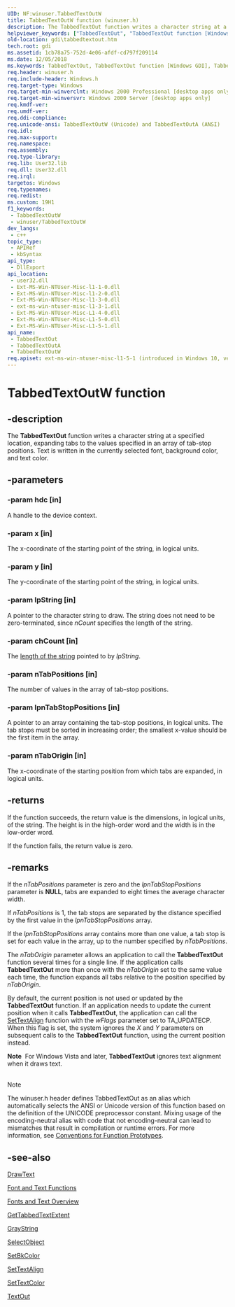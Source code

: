```yaml
---
UID: NF:winuser.TabbedTextOutW
title: TabbedTextOutW function (winuser.h)
description: The TabbedTextOut function writes a character string at a specified location, expanding tabs to the values specified in an array of tab-stop positions. Text is written in the currently selected font, background color, and text color. (Unicode)
helpviewer_keywords: ["TabbedTextOut", "TabbedTextOut function [Windows GDI]", "TabbedTextOutW", "_win32_TabbedTextOut", "gdi.tabbedtextout", "winuser/TabbedTextOut", "winuser/TabbedTextOutW"]
old-location: gdi\tabbedtextout.htm
tech.root: gdi
ms.assetid: 1cb78a75-752d-4e06-afdf-cd797f209114
ms.date: 12/05/2018
ms.keywords: TabbedTextOut, TabbedTextOut function [Windows GDI], TabbedTextOutA, TabbedTextOutW, _win32_TabbedTextOut, gdi.tabbedtextout, winuser/TabbedTextOut, winuser/TabbedTextOutA, winuser/TabbedTextOutW
req.header: winuser.h
req.include-header: Windows.h
req.target-type: Windows
req.target-min-winverclnt: Windows 2000 Professional [desktop apps only]
req.target-min-winversvr: Windows 2000 Server [desktop apps only]
req.kmdf-ver: 
req.umdf-ver: 
req.ddi-compliance: 
req.unicode-ansi: TabbedTextOutW (Unicode) and TabbedTextOutA (ANSI)
req.idl: 
req.max-support: 
req.namespace: 
req.assembly: 
req.type-library: 
req.lib: User32.lib
req.dll: User32.dll
req.irql: 
targetos: Windows
req.typenames: 
req.redist: 
ms.custom: 19H1
f1_keywords:
 - TabbedTextOutW
 - winuser/TabbedTextOutW
dev_langs:
 - c++
topic_type:
 - APIRef
 - kbSyntax
api_type:
 - DllExport
api_location:
 - user32.dll
 - Ext-MS-Win-NTUser-Misc-l1-1-0.dll
 - Ext-MS-Win-NTUser-Misc-l1-2-0.dll
 - Ext-MS-Win-NTUser-Misc-l1-3-0.dll
 - ext-ms-win-ntuser-misc-l1-3-1.dll
 - Ext-MS-Win-NTUser-Misc-L1-4-0.dll
 - Ext-Ms-Win-NTUser-Misc-L1-5-0.dll
 - Ext-MS-Win-NTUser-Misc-L1-5-1.dll
api_name:
 - TabbedTextOut
 - TabbedTextOutA
 - TabbedTextOutW
req.apiset: ext-ms-win-ntuser-misc-l1-5-1 (introduced in Windows 10, version 10.0.14393)
---
```


# TabbedTextOutW function


## -description

The <b>TabbedTextOut</b> function writes a character string at a specified location, expanding tabs to the values specified in an array of tab-stop positions. Text is written in the currently selected font, background color, and text color.

## -parameters

### -param hdc [in]

A handle to the device context.

### -param x [in]

The x-coordinate of the starting point of the string, in logical units.

### -param y [in]

The y-coordinate of the starting point of the string, in logical units.

### -param lpString [in]

A pointer to the character string to draw. The string does not need to be zero-terminated, since <i>nCount</i> specifies the length of the string.

### -param chCount [in]

The <a href="/windows/desktop/gdi/specifying-length-of-text-output-string">length of the string</a> pointed to by <i>lpString</i>.

### -param nTabPositions [in]

The number of values in the array of tab-stop positions.

### -param lpnTabStopPositions [in]

A pointer to an array containing the tab-stop positions, in logical units. The tab stops must be sorted in increasing order; the smallest x-value should be the first item in the array.

### -param nTabOrigin [in]

The x-coordinate of the starting position from which tabs are expanded, in logical units.

## -returns

If the function succeeds, the return value is the dimensions, in logical units, of the string. The height is in the high-order word and the width is in the low-order word.

If the function fails, the return value is zero.

## -remarks

If the <i>nTabPositions</i> parameter is zero and the <i>lpnTabStopPositions</i> parameter is <b>NULL</b>, tabs are expanded to eight times the average character width.

If <i>nTabPositions</i> is 1, the tab stops are separated by the distance specified by the first value in the <i>lpnTabStopPositions</i> array.

If the <i>lpnTabStopPositions</i> array contains more than one value, a tab stop is set for each value in the array, up to the number specified by <i>nTabPositions</i>.

The <i>nTabOrigin</i> parameter allows an application to call the <b>TabbedTextOut</b> function several times for a single line. If the application calls <b>TabbedTextOut</b> more than once with the <i>nTabOrigin</i> set to the same value each time, the function expands all tabs relative to the position specified by <i>nTabOrigin</i>.

By default, the current position is not used or updated by the <b>TabbedTextOut</b> function. If an application needs to update the current position when it calls <b>TabbedTextOut</b>, the application can call the <a href="/windows/desktop/api/wingdi/nf-wingdi-settextalign">SetTextAlign</a> function with the <i>wFlags</i> parameter set to TA_UPDATECP. When this flag is set, the system ignores the <i>X</i> and <i>Y</i> parameters on subsequent calls to the <b>TabbedTextOut</b> function, using the current position instead.

<div class="alert"><b>Note</b>  For Windows Vista and later, <b>TabbedTextOut</b> ignores text alignment when it draws text. </div>
<div> </div>




> [!NOTE]
> The winuser.h header defines TabbedTextOut as an alias which automatically selects the ANSI or Unicode version of this function based on the definition of the UNICODE preprocessor constant. Mixing usage of the encoding-neutral alias with code that not encoding-neutral can lead to mismatches that result in compilation or runtime errors. For more information, see [Conventions for Function Prototypes](/windows/win32/intl/conventions-for-function-prototypes).

## -see-also

<a href="/windows/desktop/api/winuser/nf-winuser-drawtext">DrawText</a>



<a href="/windows/desktop/gdi/font-and-text-functions">Font and Text Functions</a>



<a href="/windows/desktop/gdi/fonts-and-text">Fonts and Text Overview</a>



<a href="/windows/desktop/api/winuser/nf-winuser-gettabbedtextextenta">GetTabbedTextExtent</a>



<a href="/windows/desktop/api/winuser/nf-winuser-graystringa">GrayString</a>



<a href="/windows/desktop/api/wingdi/nf-wingdi-selectobject">SelectObject</a>



<a href="/windows/desktop/api/wingdi/nf-wingdi-setbkcolor">SetBkColor</a>



<a href="/windows/desktop/api/wingdi/nf-wingdi-settextalign">SetTextAlign</a>



<a href="/windows/desktop/api/wingdi/nf-wingdi-settextcolor">SetTextColor</a>



<a href="/windows/desktop/api/wingdi/nf-wingdi-textouta">TextOut</a>
